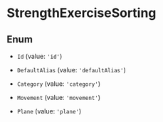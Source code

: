 # StrengthExerciseSorting

## Enum


* `Id` (value: `'id'`)

* `DefaultAlias` (value: `'defaultAlias'`)

* `Category` (value: `'category'`)

* `Movement` (value: `'movement'`)

* `Plane` (value: `'plane'`)

